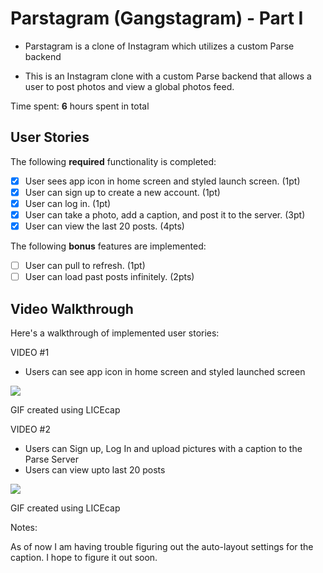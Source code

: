 # Parstagram (Gangstagram) - Part I

* Parstagram is a clone of Instagram which utilizes a custom Parse backend

* This is an Instagram clone with a custom Parse backend that allows a user to post photos and view a global photos feed.

Time spent: **6** hours spent in total

## User Stories

The following **required** functionality is completed:

- [x] User sees app icon in home screen and styled launch screen. (1pt)
- [x] User can sign up to create a new account. (1pt)
- [x] User can log in. (1pt)
- [x] User can take a photo, add a caption, and post it to the server. (3pt)
- [x] User can view the last 20 posts. (4pts)

The following **bonus** features are implemented:

- [ ] User can pull to refresh. (1pt)
- [ ] User can load past posts infinitely. (2pts)

## Video Walkthrough

Here's a walkthrough of implemented user stories:

VIDEO #1

* Users can see app icon in home screen and styled launched screen

<img src='https://imgur.com/IMjd3XB.gif'/>

GIF created using LICEcap

VIDEO #2

* Users can Sign up, Log In and upload pictures with a caption to the Parse Server
* Users can view upto last 20 posts 

<img src='https://imgur.com/V3qPUVW.gif'/>

GIF created using LICEcap

Notes:

As of now I am having trouble figuring out the auto-layout settings for the caption. I hope to figure it out soon. 

